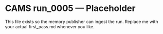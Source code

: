 ﻿# CAMS run_0005 — Placeholder
This file exists so the memory publisher can ingest the run.
Replace me with your actual first_pass.md whenever you like.
